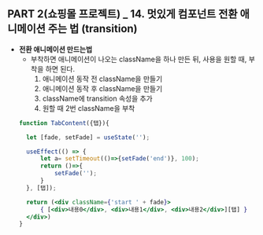 ## PART 2(쇼핑몰 프로젝트) _ 14. 멋있게 컴포넌트 전환 애니메이션 주는 법 (transition)

- **전환 애니메이션 만드는법**
  - 부착하면 애니메이션이 나오는 className을 하나 만든 뒤, 사용을 원할 때, 부착을 하면 된다.
    1. 애니메이션 동작 전 className을 만들기
    2. 애니메이션 동작 후 className을 만들기
    3. className에 transition 속성을 추가
    4. 원할 때 2번 className을 부착
  ```jsx
  function TabContent({탭}){

    let [fade, setFade] = useState('');

    useEffect(() => {
        let a= setTimeout(()=>{setFade('end')}, 100);
        return ()=>{
            setFade('');
        }
    }, [탭]);

    return (<div className={'start ' + fade}>
        { [<div>내용0</div>, <div>내용1</div>, <div>내용2</div>][탭] }
    </div>)
  }
  ```

